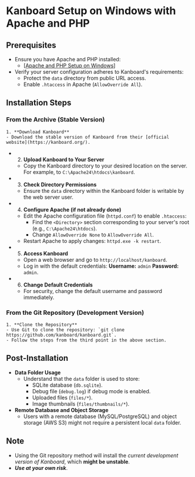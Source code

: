 # Kanboard Setup on Windows with Apache and PHP

## Prerequisites

- Ensure you have Apache and PHP installed:
  - [[Apache and PHP Setup on Windows]]
- Verify your server configuration adheres to Kanboard's requirements:
  - Protect the `data` directory from public URL access.
  - Enable `.htaccess` in Apache (`AllowOverride All`).

## Installation Steps

### From the Archive (Stable Version)

    1. **Download Kanboard**
    - Download the stable version of Kanboard from their [official website](https://kanboard.org/).

- 2. **Upload Kanboard to Your Server**
  - Copy the Kanboard directory to your desired location on the server. For example, to `C:\Apache24\htdocs\kanboard`.
- 3. **Check Directory Permissions**
  - Ensure the `data` directory within the Kanboard folder is writable by the web server user.
- 4. **Configure Apache (if not already done)**
  - Edit the Apache configuration file (`httpd.conf`) to enable `.htaccess`:
    - Find the `<Directory>` section corresponding to your server's root (e.g., `C:\Apache24\htdocs`).
    - Change `AllowOverride None` to `AllowOverride All`.
  - Restart Apache to apply changes: `httpd.exe -k restart`.
- 5. **Access Kanboard**
  - Open a web browser and go to `http://localhost/kanboard`.
  - Log in with the default credentials: **Username:** `admin` **Password:** `admin`.
- 6. **Change Default Credentials**
  - For security, change the default username and password immediately.

### From the Git Repository (Development Version)

    1. **Clone the Repository**
    - Use Git to clone the repository: `git clone https://github.com/kanboard/kanboard.git`.
    - Follow the steps from the third point in the above section.

## Post-Installation

- **Data Folder Usage**
  - Understand that the `data` folder is used to store:
    - SQLite database (`db.sqlite`).
    - Debug file (`debug.log`) if debug mode is enabled.
    - Uploaded files (`files/*`).
    - Image thumbnails (`files/thumbnails/*`).
- **Remote Database and Object Storage**
  - Users with a remote database (MySQL/PostgreSQL) and object storage (AWS S3) might not require a persistent local `data` folder.

## Note

- Using the Git repository method will install the _current development version of Kanboard_, which **might be unstable**.
- **_Use at your own risk_**.

[//begin]: # "Autogenerated link references for markdown compatibility"
[Apache and PHP Setup on Windows]: <Apache and PHP Setup on Windows> "Apache and PHP Setup on Windows"
[//end]: # "Autogenerated link references"